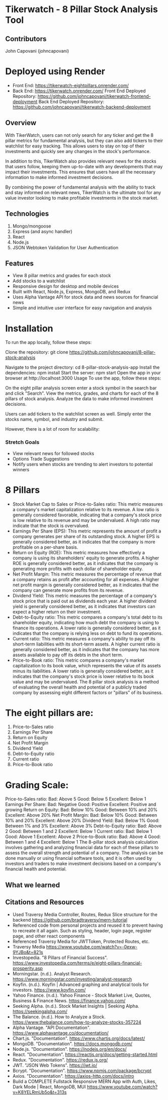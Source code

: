# Tikerwatch - 8 Pillar Stock Analysis Tool

## Contributors
John Capovani (johncapovani)

# Deployed using Render
- Front End: https://tikerwatch-eightpillars.onrender.com/
- Back End: https://tikerwatch.onrender.com/ 
Front End Deployed Repository: 
https://github.com/johncapovani/tikerwatch-frontend-deployment
Back End Deployed Repository: 
https://github.com/johncapovani/tikerwatch-backend-deployment
## Overview
With TikerWatch, users can not only search for any ticker and get the 8 pillar metrics for fundamental analysis, but they can also add tickers to their watchlist for easy tracking. This allows users to stay on top of their investments and quickly see any changes in the stock's performance.

In addition to this, TikerWatch also provides relevant news for the stocks that users follow, keeping them up-to-date with any developments that may impact their investments. This ensures that users have all the necessary information to make informed investment decisions.

By combining the power of fundamental analysis with the ability to track and stay informed on relevant news, TikerWatch is the ultimate tool for any value investor looking to make profitable investments in the stock market.

## Technologies
1. Mongo/mongoose
2. Express (and async handler)
3. React
4. Node.js
5. JSON Webtoken Validation for User Authentication

## Features
- View 8 pillar metrics and grades for each stock
- Add stocks to a watchlist
- Responsive design for desktop and mobile devices
- Built with React, Node.js, Express, MongoDB, and Redux
- Uses Alpha Vantage API for stock data and news sources for financial news
- Simple and intuitive user interface for easy navigation and analysis

# Installation
To run the app locally, follow these steps:

Clone the repository: git clone https://github.com/johncapovani/8-pillar-stock-analysis

Navigate to the project directory: cd 8-pillar-stock-analysis-app
Install the dependencies: npm install
Start the server: npm start
Open the app in your browser at http://localhost:3000
Usage
To use the app, follow these steps:

On the eight pillar analysis screen enter a stock symbol in the search bar and click "Search".
View the metrics, grades, and charts for each of the 8 pillars of stock analysis.
Analyze the data to make informed investment decisions.

Users can add tickers to the watchlist screen as well. Simply enter the stocks name, symbol, and  industry and submit.

However, there is a lot of room for scalability:
### Stretch Goals
- View relevant news for followed stocks
- Options Trade Suggestions
- Notify users when stocks are trending to alert investors to potential winners

# 8 Pillars
- Stock Market Cap to Sales or Price-to-Sales ratio: This metric measures a company's market capitalization relative to its revenue. A low ratio is generally considered favorable, indicating that a company's stock price is low relative to its revenue and may be undervalued. A high ratio may indicate that the stock is overvalued.
- Earnings Per Share (EPS): This metric represents the amount of profit a company generates per share of its outstanding stock. A higher EPS is generally considered better, as it indicates that the company is more profitable on a per-share basis.
- Return on Equity (ROE): This metric measures how effectively a company is using its shareholders' equity to generate profits. A higher ROE is generally considered better, as it indicates that the company is generating more profits with each dollar of shareholder equity.
- Net Profit Margin: This metric measures the percentage of revenue that a company retains as profit after accounting for all expenses. A higher net profit margin is generally considered better, as it indicates that the company can generate more profits from its revenue.
- Dividend Yield: This metric measures the percentage of a company's stock price that is paid out as dividends each year. A higher dividend yield is generally considered better, as it indicates that investors can expect a higher return on their investment.
- Debt-to-Equity ratio: This metric compares a company's total debt to its shareholder equity, indicating how much debt the company is using to finance its operations. A lower ratio is generally considered better, as it indicates that the company is relying less on debt to fund its operations.
- Current ratio: This metric measures a company's ability to pay off its short-term liabilities with its short-term assets. A higher current ratio is generally considered better, as it indicates that the company has more assets available to pay off its debts in the short term.
- Price-to-Book ratio: This metric compares a company's market capitalization to its book value, which represents the value of its assets minus its liabilities. A lower ratio is generally considered better, as it indicates that the company's stock price is lower relative to its book value and may be undervalued. The 8 pillar stock analysis is a method of evaluating the overall health and potential of a publicly traded company by assessing eight different factors or "pillars" of its business. 

# The eight pillars are:
1.	Price-to-Sales ratio
2.	Earnings Per Share
3.	Return on Equity
4.	Net Profit Margin
5.	Dividend Yield
6.	Debt-to-Equity ratio
7.	Current ratio
8.	Price-to-Book ratio

# Grading Scale:
Price-to-Sales ratio:
Bad: Above 5
Good: Below 5
Excellent: Below 1
Earnings Per Share:
Bad: Negative
Good: Positive
Excellent: Positive and growing
Return on Equity:
Bad: Below 10%
Good: Between 10% and 20%
Excellent: Above 20%
Net Profit Margin:
Bad: Below 10%
Good: Between 10% and 20%
Excellent: Above 20%
Dividend Yield:
Bad: Below 1%
Good: Between 1% and 3%
Excellent: Above 3%
Debt-to-Equity ratio:
Bad: Above 2
Good: Between 1 and 2
Excellent: Below 1
Current ratio:
Bad: Below 1
Good: Above 1
Excellent: Above 2
Price-to-Book ratio:
Bad: Above 4
Good: Between 1 and 4
Excellent: Below 1
The 8-pillar stock analysis calculation involves gathering and analyzing financial data for each of these pillars to assess the overall strength and potential of a company. The analysis can be done manually or using financial software tools, and it is often used by investors and traders to make investment decisions based on a company's financial health and potential.


## What we learned

## Citations and Resources
- Used Traversy Media Controller, Routes, Redux Slice structure for the backend https://github.com/bradtraversy/mern-tutorial
- Referenced code from personal projects and reused it to prevent having to recreate it all again. Such as styling, header, login page, register page, and other react components
- Referenced Traversy Media for JWTToken, Protected Routes, etc.
- Traversy Media https://www.youtube.com/watch?v=-0exw-9YJBo&t=821s
- Investopedia. "8 Pillars of Financial Success". https://www.investopedia.com/terms/e/eight-pillars-financial-prosperity.asp
- Morningstar. (n.d.). Analyst Research. https://www.morningstar.com/investing/analyst-research
- Koyfin. (n.d.). Koyfin | Advanced graphing and analytical tools for investors. https://www.koyfin.com/
- Yahoo Finance. (n.d.). Yahoo Finance - Stock Market Live, Quotes, Business & Finance News. https://finance.yahoo.com/
- Seeking Alpha. (n.d.). Stock Market Insights | Seeking Alpha. https://seekingalpha.com/
- The Balance. (n.d.). How to Analyze a Stock. https://www.thebalance.com/how-to-analyze-stocks-357224
- Alpha Vantage. "API Documentation". https://www.alphavantage.co/documentation/
- Chart.js. "Documentation". https://www.chartjs.org/docs/latest/
- MongoDB. "Documentation". https://docs.mongodb.com/
- Node.js. "Documentation". https://nodejs.org/en/docs/
- React. "Documentation". https://reactjs.org/docs/getting-started.html
- Redux. "Documentation". https://redux.js.org/
- JWT. "JSON Web Tokens". https://jwt.io/
- Bcrypt. "Documentation". https://www.npmjs.com/package/bcrypt
- Axios. "Documentation". https://axios-http.com/docs/intro
- Build a COMPLETE Fullstack Responsive MERN App with Auth, Likes, Dark Mode | React, MongoDB, MUI 
https://www.youtube.com/watch?v=K8YELRmUb5o&t=313s